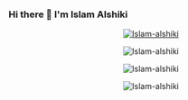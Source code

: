 
<p align="center">
  <h3>Hi there 👋 I'm Islam Alshiki </h3>
</p>

<p align="center"> <a href="https://github.com/ryo-ma/github-profile-trophy"><img src="https://github-profile-trophy.vercel.app/?username=Islam-alshiki" alt="Islam-alshiki" /></a> </p>

<p align="center"><img src="https://github-readme-stats.vercel.app/api/top-langs?username=Islam-alshiki&show_icons=true&locale=en&layout=compact" alt="Islam-alshiki" /></p>

<p align="center" ><img src="https://github-readme-stats.vercel.app/api?username=Islam-alshiki&show_icons=true&locale=en" alt="Islam-alshiki" /></p>

<p align="center"><img src="https://github-readme-streak-stats.herokuapp.com/?user=Islam-alshiki&" alt="Islam-alshiki" /></p>



<!--
<p align="center"> <img src="https://komarev.com/ghpvc/?username=Islam-alshiki&label=Profile%20views&color=0e75b6&style=flat" alt="Islam-alshiki" /> </p>
**Islam-alshiki/Islam-alshiki** is a ✨ _special_ ✨ repository because its `README.md` (this file) appears on your GitHub profile.

Here are some ideas to get you started:

- 🔭 I’m currently working on ...
- 🌱 I’m currently learning ...
- 👯 I’m looking to collaborate on ...
- 🤔 I’m looking for help with ...
- 💬 Ask me about ...
- 📫 How to reach me: ...
- 😄 Pronouns: ...
- ⚡ Fun fact: ...
-->
